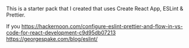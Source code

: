 This is a starter pack that I created that uses Create React App, ESLint & Prettier. 

If you https://hackernoon.com/configure-eslint-prettier-and-flow-in-vs-code-for-react-development-c9d95db07213 https://georgespake.com/blog/eslint/
